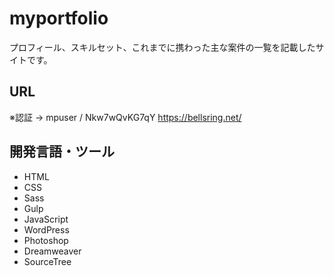 # myportfolio
プロフィール、スキルセット、これまでに携わった主な案件の一覧を記載したサイトです。

## URL
※認証 → mpuser / Nkw7wQvKG7qY
https://bellsring.net/

## 開発言語・ツール
- HTML
- CSS
- Sass
- Gulp
- JavaScript
- WordPress
- Photoshop
- Dreamweaver
- SourceTree
